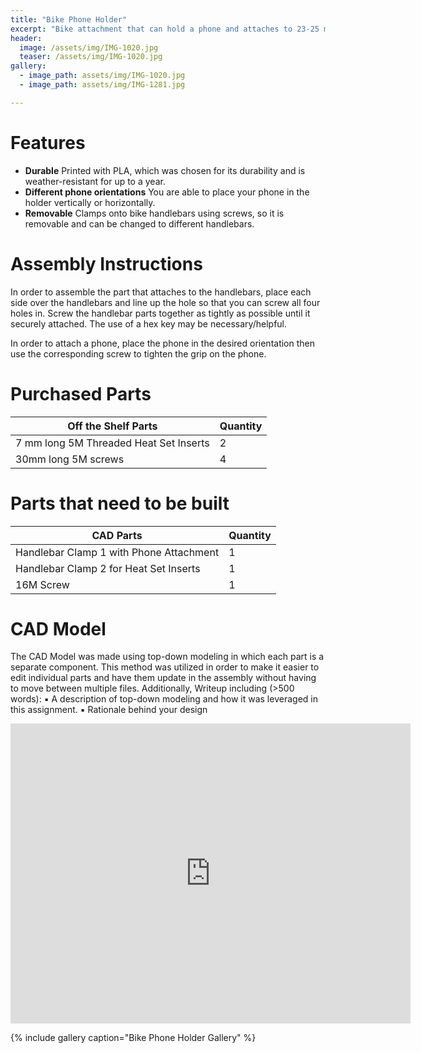```yaml
---
title: "Bike Phone Holder"
excerpt: "Bike attachment that can hold a phone and attaches to 23-25 mm handlebars."
header:
  image: /assets/img/IMG-1020.jpg
  teaser: /assets/img/IMG-1020.jpg
gallery:
  - image_path: assets/img/IMG-1020.jpg
  - image_path: assets/img/IMG-1281.jpg

---
```


# Features

* **Durable** Printed with PLA, which was chosen for its durability and is weather-resistant for up to a year.
* **Different phone orientations** You are able to place your phone in the holder vertically or horizontally.
* **Removable** Clamps onto bike handlebars using screws, so it is removable and can be changed to different handlebars. 

# Assembly Instructions
In order to assemble the part that attaches to the handlebars, place each side over the handlebars and line up the hole so that you can screw all four holes in. Screw the handlebar parts together as tightly as possible until it securely attached. The use of a hex key may be necessary/helpful. 

In order to attach a phone, place the phone in the desired orientation then use the corresponding screw to tighten the grip on the phone. 

# Purchased Parts 

| Off the Shelf Parts  | Quantity  | 
| ------------- | ------------- | 
| 7 mm long 5M Threaded Heat Set Inserts | 2  | 
| 30mm long 5M screws  | 4  | 

# Parts that need to be built

| CAD Parts  | Quantity  | 
| ------------- | ------------- | 
| Handlebar Clamp 1 with Phone Attachment  | 1  | 
| Handlebar Clamp 2 for Heat Set Inserts| 1  | 
| 16M Screw  | 1  | 

# CAD Model
The CAD Model was made using top-down modeling in which each part is a separate component. This method was utilized in order to make it easier to edit individual parts and have them update in the assembly without having to move between multiple files. Additionally, 
Writeup including (>500 words):
▪ A description of top-down modeling and how it was leveraged in this
assignment.
▪ Rationale behind your design

<iframe src="https://vanderbilt643.autodesk360.com/shares/public/SH512d4QTec90decfa6e382be1ad815d3c5d?mode=embed" width="640" height="480" allowfullscreen="true" webkitallowfullscreen="true" mozallowfullscreen="true"  frameborder="0"></iframe>



{% include gallery caption="Bike Phone Holder Gallery" %}
